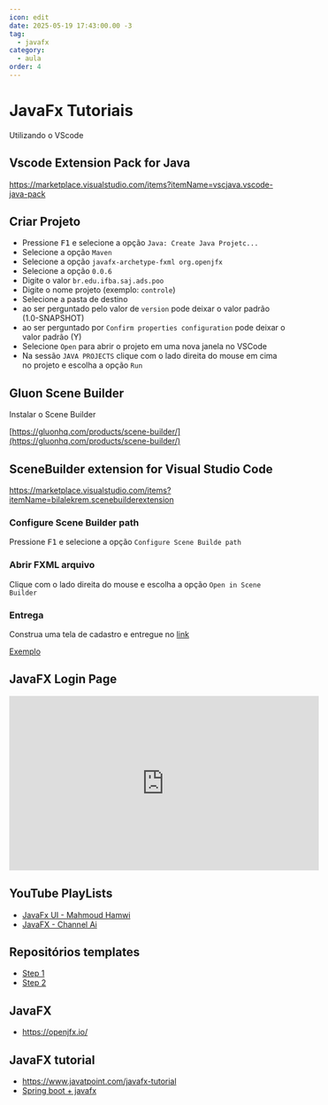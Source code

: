 ```yaml
---
icon: edit
date: 2025-05-19 17:43:00.00 -3
tag:
  - javafx
category:
  - aula
order: 4
---
```



# JavaFx Tutoriais

Utilizando o VScode

## Vscode Extension Pack for Java

https://marketplace.visualstudio.com/items?itemName=vscjava.vscode-java-pack


## Criar Projeto

- Pressione <kbd>F1</kbd> e selecione a opção `Java: Create Java Projetc...`
- Selecione a opção `Maven`
- Selecione a opção `javafx-archetype-fxml org.openjfx`
- Selecione a opção `0.0.6`
- Digite o valor `br.edu.ifba.saj.ads.poo` 
- Digite o nome projeto (exemplo: `controle`)
- Selecione a pasta de destino
- ao ser perguntado pelo valor de `version` pode deixar o valor padrão (1.0-SNAPSHOT)
- ao ser perguntado por `Confirm properties configuration` pode deixar o valor padrão (Y)
- Selecione `Open` para abrir o projeto em uma nova janela no VSCode
- Na sessão `JAVA PROJECTS` clique com o lado direita do mouse em cima no projeto e escolha a opção `Run`


## Gluon Scene Builder

Instalar o Scene Builder

[https://gluonhq.com/products/scene-builder/](https://gluonhq.com/products/scene-builder/)


## SceneBuilder extension for Visual Studio Code

https://marketplace.visualstudio.com/items?itemName=bilalekrem.scenebuilderextension


### Configure Scene Builder path

Pressione <kbd>F1</kbd> e selecione a opção `Configure Scene Builde path`

### Abrir FXML arquivo

Clique com o lado direita do mouse e escolha a opção `Open in Scene Builder`

### Entrega

Construa uma tela de cadastro e entregue no [link](https://classroom.github.com/a/W-n-g7BT)

[Exemplo](https://github.com/20251-ifba-saj-ads-poo/exercicio-03-javafx-tela-cadastro-leandro-costa)


## JavaFX Login Page

<iframe width="560" height="315" src="https://www.youtube.com/embed/kdPyxR-fMv4" title="YouTube video player" frameborder="0" allow="accelerometer; autoplay; clipboard-write; encrypted-media; gyroscope; picture-in-picture; web-share" allowfullscreen></iframe>


## YouTube PlayLists

- [JavaFx UI - Mahmoud Hamwi](https://www.youtube.com/playlist?list=PLJUowayj1-sjDKChv5Rg0OevX-BJWGGiR)
- [JavaFX - Channel Ai](https://www.youtube.com/playlist?list=PLargMG6XA8zBKfhSXB9O_Wvy2nFURCujv)

## Repositórios templates

- [Step 1](https://github.com/20251-ifba-saj-ads-poo/javafx-template-step1)
- [Step 2](https://github.com/20251-ifba-saj-ads-poo/javafx-template-step2)


## JavaFX 

- https://openjfx.io/

## JavaFX tutorial

- https://www.javatpoint.com/javafx-tutorial
- [Spring boot + javafx](https://ivanqueiroz.dev/posts/2024/2024-01-27-conectando-o-poder-do-spring-boot-%C3%A0-experi%C3%AAncia-visual-do-javafx-um-guia-completo/)
